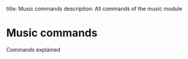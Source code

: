 title: Music commands
description: All commands of the music module

# Music commands

Commands explained